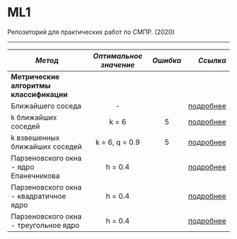 # ML1
Репозиторий для практических работ по СМПР. (2020)

---

| ***Метод***   |      ***Оптимальное значение***      | ***Ошибка*** |  ***Ссылка*** |
|---------|:------------------------------:|:--------:|--------:|
| **Метрические алгоритмы классификации** |
| Ближайшего соседа                       | -              |   | [подробнее](https://github.com/Vector232/ML1/tree/master/1NN) |
| k ближайших соседей                     | k = 6          | 5 |[подробнее](https://github.com/Vector232/ML1/tree/master/kNN) |
| k взвешенных ближайших соседей          | k = 6, q = 0.9 | 5 | [подробнее](https://github.com/Vector232/ML1/tree/master/kwNN) |
| Парзеновского окна - ядро Епанечникова  | h = 0.4        |   | [подробнее](https://github.com/Vector232/ML1/tree/master/PW) |
| Парзеновского окна - квадратичное ядро  | h = 0.4        |   | [подробнее](https://github.com/Vector232/ML1/tree/master/PW) |
| Парзеновского окна - треугольное ядро   | h = 0.4        |   | [подробнее](https://github.com/Vector232/ML1/tree/master/PW) |
